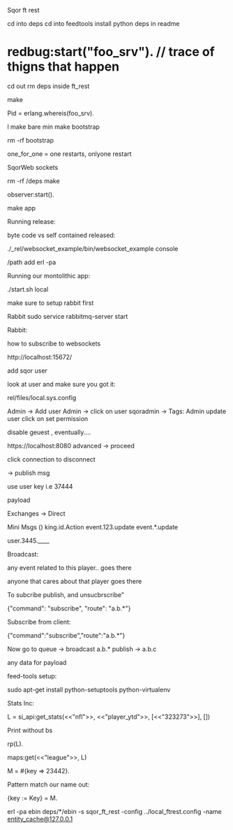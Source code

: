 Sqor ft rest

cd into deps
cd into feedtools
install python deps in readme

redbug:start("foo_srv"). // trace of thigns that happen 
=======
cd out
rm deps inside ft_rest

make





Pid = erlang.whereis(foo_srv).

l make bare min
make bootstrap


rm -rf bootstrap



one_for_one = one restarts, onlyone restart


SqorWeb sockets


rm -rf /deps
make




observer:start().


make app 



Running release:


byte code  vs self contained released:

 ./_rel/websocket_example/bin/websocket_example console



/path add
erl -pa  




Running our montolithic app:


./start.sh local 



make sure to setup rabbit first 

Rabbit 
sudo service rabbitmq-server start



Rabbit:

how to subscribe to websockets 

http://localhost:15672/


add sqor user 


look at user and make sure you got it:

rel/files/local.sys.config


Admin -> Add user 
Admin -> click on user sqoradmin  -> Tags: Admin 
update user 
click on set permission


disable geuest , eventually.... 



https://localhost:8080
advanced -> proceed


click connection to disconnect

-> publish msg

use user key i.e 37444

payload


Exchanges -> Direct



Mini Msgs ()
king.id.Action
event.123.update
event.*.update

user.3445.____


Broadcast:

any event related to this player.. goes there

anyone that cares about that player goes there



To subcribe publish, and unsucbrscribe"

{"command": "subscribe", "route": "a.b.*"}


Subscribe from client:

{"command":"subscribe","route":"a.b.*"}


Now go to queue -> broadcast a.b.*
publish -> a.b.c

any data for payload


feed-tools setup:

 sudo apt-get install python-setuptools python-virtualenv 





 Stats Inc:

 L = si_api:get_stats(<<"nfl">>, <<"player_ytd">>, [<<"323273">>], [])
 
 Print without bs


 rp(L). 


maps:get(<<"league">>, L)

M = #{key => 23442}.   

Pattern match our name out:

 {key := Key} = M. 


erl -pa ebin deps/*/ebin -s sqor_ft_rest -config ../local_ftrest.config -name entity_cache@127.0.0.1


